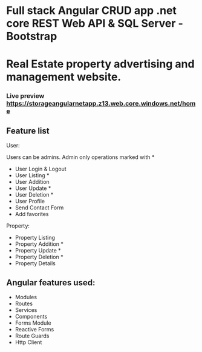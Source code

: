 # Full stack Angular CRUD app .net core REST Web API & SQL Server - Bootstrap

# Real Estate property advertising and management website.
### Live preview https://storageangularnetapp.z13.web.core.windows.net/home

## Feature list

User:

Users can be admins.
Admin only operations marked with *

 * User Login & Logout
 * User Listing *
 * User Addition
 * User Update *
 * User Deletion *
 * User Profile
 * Send Contact Form
 * Add favorites

Property:

 * Property Listing
 * Property Addition *
 * Property Update *
 * Property Deletion *
 * Property Details


## Angular features used:

 * Modules
 * Routes
 * Services
 * Components
 * Forms Module
 * Reactive Forms
 * Route Guards
 * Http Client
